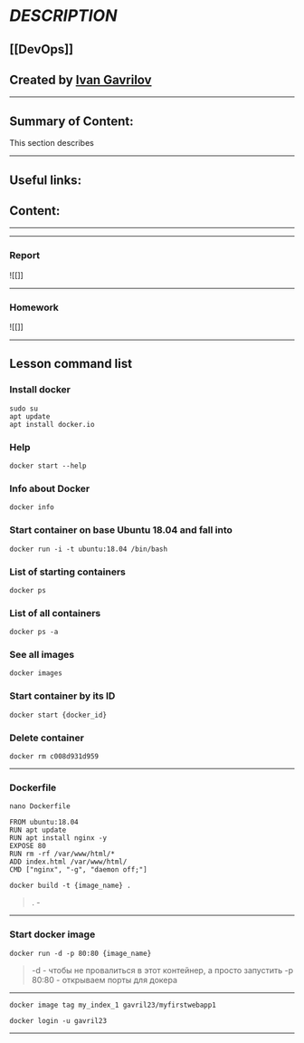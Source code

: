 # ***DESCRIPTION***

## [[DevOps]]


## Created by [Ivan Gavrilov](https://github.com/ivangavrilov-viii)
---
## Summary of Content:
This section describes


---
## Useful links:



## Content:
---

---
### Report
![[]]

---
### Homework
![[]]

---

## Lesson command list
### Install docker
```
sudo su
apt update
apt install docker.io
```
### Help
```
docker start --help
```
### Info about Docker
```
docker info
```
### Start container on base Ubuntu 18.04 and fall into
```
docker run -i -t ubuntu:18.04 /bin/bash
```
### List of starting containers
```
docker ps
```
### List of all containers
```
docker ps -a
```
### See all images
```
docker images
```
### Start container by its ID
```
docker start {docker_id}
```
### Delete container 
```
docker rm c008d931d959
```
---
### Dockerfile

```
nano Dockerfile
```

```
FROM ubuntu:18.04
RUN apt update
RUN apt install nginx -y
EXPOSE 80
RUN rm -rf /var/www/html/*
ADD index.html /var/www/html/
CMD ["nginx", "-g", "daemon off;"]
```

```
docker build -t {image_name} .
```
> . - 
---
### Start docker image
```
docker run -d -p 80:80 {image_name}
```
> -d - чтобы не провалиться в этот контейнер, а просто запустить
> -p 80:80 - открываем порты для докера
---

```
docker image tag my_index_1 gavril23/myfirstwebapp1
```

```
docker login -u gavril23
```
---
